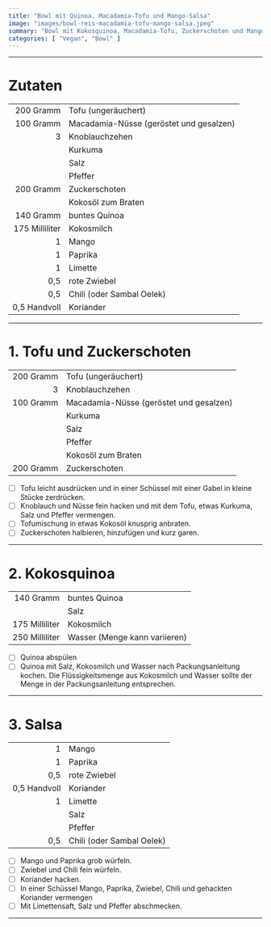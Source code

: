 ```yaml
---
title: "Bowl mit Quinoa, Macadamia-Tofu und Mango-Salsa"
image: "images/bowl-reis-macadamia-tofu-mango-salsa.jpeg"
summary: "Bowl mit Kokosquinoa, Macadamia-Tofu, Zuckerschoten und Mango-Paprika-Chili-Salsa"
categories: [ "Vegan", "Bowl" ]
---
```


---

# Zutaten

|                |                                         |
|---------------:|:----------------------------------------|
|      200 Gramm | Tofu (ungeräuchert)                     |
|      100 Gramm | Macadamia-Nüsse (geröstet und gesalzen) |
|              3 | Knoblauchzehen                          |
|                | Kurkuma                                 |
|                | Salz                                    |
|                | Pfeffer                                 |
|      200 Gramm | Zuckerschoten                           |
|                | Kokosöl zum Braten                      |
|      140 Gramm | buntes Quinoa                           |
| 175 Milliliter | Kokosmilch                              |
|              1 | Mango                                   |
|              1 | Paprika                                 |
|              1 | Limette                                 |
|            0,5 | rote Zwiebel                            |
|            0,5 | Chili (oder Sambal Oelek)               |
|   0,5 Handvoll | Koriander                               |

---

# 1. Tofu und Zuckerschoten

|           |                                         |
|----------:|:----------------------------------------|
| 200 Gramm | Tofu (ungeräuchert)                     |
|         3 | Knoblauchzehen                          |
| 100 Gramm | Macadamia-Nüsse (geröstet und gesalzen) |
|           | Kurkuma                                 |
|           | Salz                                    |
|           | Pfeffer                                 |
|           | Kokosöl zum Braten                      |
| 200 Gramm | Zuckerschoten                           |

- [ ] Tofu leicht ausdrücken und in einer Schüssel mit einer Gabel in kleine Stücke zerdrücken.
- [ ] Knoblauch und Nüsse fein hacken und mit dem Tofu, etwas Kurkuma, Salz und Pfeffer vermengen.
- [ ] Tofumischung in etwas Kokosöl knusprig anbraten.
- [ ] Zuckerschoten halbieren, hinzufügen und kurz garen.

---

# 2. Kokosquinoa

|                |                               |
|---------------:|:------------------------------|
|      140 Gramm | buntes Quinoa                 |
|                | Salz                          |
| 175 Milliliter | Kokosmilch                    |
| 250 Milliliter | Wasser (Menge kann variieren) |

- [ ] Quinoa abspülen
- [ ] Quinoa mit Salz, Kokosmilch und Wasser nach Packungsanleitung kochen. Die Flüssigkeitsmenge aus Kokosmilch und
  Wasser sollte der Menge in der Packungsanleitung entsprechen.

---

# 3. Salsa

|              |                           |
|-------------:|:--------------------------|
|            1 | Mango                     |
|            1 | Paprika                   |
|          0,5 | rote Zwiebel              |
| 0,5 Handvoll | Koriander                 |
|            1 | Limette                   |
|              | Salz                      |
|              | Pfeffer                   |
|          0,5 | Chili (oder Sambal Oelek) |

- [ ] Mango und Paprika grob würfeln.
- [ ] Zwiebel und Chili fein würfeln.
- [ ] Koriander hacken.
- [ ] In einer Schüssel Mango, Paprika, Zwiebel, Chili und gehackten Koriander vermengen
- [ ] Mit Limettensaft, Salz und Pfeffer abschmecken.

---
